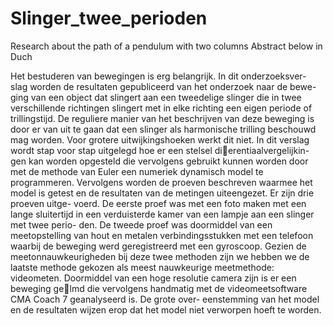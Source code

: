# Slinger_twee_perioden

Research about the path of a pendulum with two columns
Abstract below in Duch

Het bestuderen van bewegingen is erg belangrijk. In dit onderzoeksver-
slag worden de resultaten gepubliceerd van het onderzoek naar de bewe-
ging van een object dat slingert aan een tweedelige slinger die in twee
verschillende richtingen slingert met in elke richting een eigen periode of
trillingstijd. De reguliere manier van het beschrijven van deze beweging is
door er van uit te gaan dat een slinger als harmonische trilling beschouwd
mag worden. Voor grotere uitwijkingshoeken werkt dit niet. In dit verslag
wordt stap voor stap uitgelegd hoe er een stelsel dierentiaalvergelijkin-
gen kan worden opgesteld die vervolgens gebruikt kunnen worden door met
de methode van Euler een numeriek dynamisch model te programmeren.
Vervolgens worden de proeven beschreven waarmee het model is getest
en de resultaten van de metingen uiteengezet. Er zijn drie proeven uitge-
voerd. De eerste proef was met een foto maken met een lange sluitertijd
in een verduisterde kamer van een lampje aan een slinger met twee perio-
den. De tweede proef was doormiddel van een meetopstelling van hout en
metalen verbindingsstukken met een telefoon waarbij de beweging werd
geregistreerd met een gyroscoop. Gezien de meetonnauwkeurigheden bij
deze twee methoden zijn we hebben we de laatste methode gekozen als
meest nauwkeurige meetmethode: videometen. Doormiddel van een hoge
resolutie camera zijn is er een beweging gelmd die vervolgens handmatig
met de videomeetsoftware CMA Coach 7 geanalyseerd is. De grote over-
eenstemming van het model en de resultaten wijzen erop dat het model
niet verworpen hoeft te worden.
